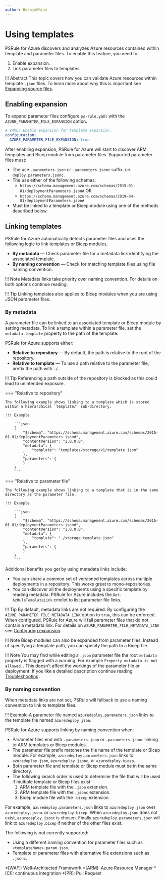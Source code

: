 ```yaml
---
author: BernieWhite
---
```


# Using templates

PSRule for Azure discovers and analyzes Azure resources contained within template and parameter files.
To enable this feature, you need to:

1. Enable expansion.
2. Link parameter files to templates.

!!! Abstract
    This topic covers how you can validate Azure resources within template `.json` files.
    To learn more about why this is important see [Expanding source files](expanding-source-files.md).

## Enabling expansion

To expand parameter files configure `ps-rule.yaml` with the `AZURE_PARAMETER_FILE_EXPANSION` option.

```yaml title="ps-rule.yaml"
# YAML: Enable expansion for template expansion.
configuration:
  AZURE_PARAMETER_FILE_EXPANSION: true
```

After enabling expansion, PSRule for Azure will start to discover ARM templates and Bicep module from parameter files.
Supported parameter files must:

- The use `.parameters.json` or `.parameters.jsonc` suffix. i.e. `deploy.parameters.jsonc`.
- The use either of the following schemas:
  - `https://schema.management.azure.com/schemas/2015-01-01/deploymentParameters.json#` OR
  - `https://schema.management.azure.com/schemas/2019-04-01/deploymentParameters.json#`
- Must be linked to a template or Bicep module using one of the methods described below.

## Linking templates

PSRule for Azure automatically detects parameter files and uses the following logic to link templates or Bicep modules.

- **By metadata** &mdash; Check parameter file for a metadata link identifying the associated template.
- **By naming convention** &mdash; Check for matching template files using file naming convention.

!!! Note
    Metadata links take priority over naming convention.
    For details on both options continue reading.

!!! Tip
    Linking templates also applies to Bicep modules when you are using JSON parameter files.

### By metadata

A parameter file can be linked to an associated template or Bicep module by setting metadata.
To link a template within a parameter file, set the `metadata.template` property to the path of the template.

PSRule for Azure supports either:

- **Relative to repository** &mdash; By default, the path is relative to the root of the repository.
- **Relative to template** &mdash; To use a path relative to the parameter file,
  prefix the path with `./`.

!!! Tip
    Referencing a path outside of the repository is blocked as this could lead to unintended exposure.

=== "Relative to repository"

    The following example shows linking to a template which is stored within a hierarchical `template/` sub-directory.

    !!! Example

        ```json
        {
            "$schema": "https://schema.management.azure.com/schemas/2015-01-01/deploymentParameters.json#",
            "contentVersion": "1.0.0.0",
            "metadata": {
                "template": "templates/storage/v1/template.json"
            },
            "parameters": {
            }
        }
        ```

=== "Relative to parameter file"

    The following example shows linking to a template that is in the same directory as the parameter file.

    !!! Example

        ```json
        {
            "$schema": "https://schema.management.azure.com/schemas/2015-01-01/deploymentParameters.json#",
            "contentVersion": "1.0.0.0",
            "metadata": {
                "template": "./storage.template.json"
            },
            "parameters": {
            }
        }
        ```

Additional benefits you get by using metadata links include:

- You can share a common set of versioned templates across multiple deployments in a repository.
  This works great to mono-repositories.
- You can discover all the deployments using a specific template by reading metadata.
  PSRule for Azure includes the `Get-AzRuleTemplateLink` cmdlet to list parameter file links.

!!! Tip
    By default, metadata links are not required.
    By configuring the `AZURE_PARAMETER_FILE_METADATA_LINK` option to `true`, this can be enforced.
    When configured, PSRule for Azure will fail parameter files that do not contain a metadata link.
    For details on `AZURE_PARAMETER_FILE_METADATA_LINK` see [Configuring expansion][2].

!!! Note
    Bicep modules can also be expanded from parameter files.
    Instead of specifying a template path, you can specify the path to a Bicep file.

!!! Note
    You may find while editing a `.json` parameter file the root `metadata` property is flagged with a warning.
    For example `Property metadata is not allowed.`.
    This doesn't affect the workings of the parameter file or deployment.
    If you like a detailed description continue reading [Troubleshooting][9].

  [2]: setup/configuring-expansion.md#require-template-metadata-link
  [9]: troubleshooting.md

### By naming convention

When metadata links are not set, PSRule will fallback to use a naming convention to link to template files.

!!! Example
    A parameter file named `azuredeploy.parameters.json` links to the template file named `azuredeploy.json`.

PSRule for Azure supports linking by naming convention when:

- Parameter files end with `.parameters.json` or `.parameters.jsonc` linking to ARM templates or Bicep modules.
- The parameter file prefix matches the file name of the template or Bicep module.
  For example, `azuredeploy.parameters.json` links to `azuredeploy.json`, `azuredeploy.jsonc`, or `azuredeploy.bicep`.
- Both parameter file and template or Bicep module must be in the same directory.
- The following search order is used to determine the file that will be used if multiple template or Bicep files exist:
  1. ARM template file with the `.json` extension.
  2. ARM template file with the `.jsonc` extension.
  3. Bicep module file with the `.bicep` extension.

For example, `azuredeploy.parameters.json` links to `azuredeploy.json` over `azuredeploy.jsonc` or `azuredeploy.bicep`.
When `azuredeploy.json` does not exist, `azuredeploy.jsonc` is chosen.
Finally `azuredeploy.parameters.json` will link to `azuredeploy.bicep` if neither of the other files exist.

The following is not currently supported:

- Using a different naming convention for parameter files such as `<templateName>.param.json`.
- Template or parameter files with alternative file extensions such as `.jsonc`.

*[WAF]: Well-Architected Framework
*[ARM]: Azure Resource Manager
*[CI]: continuous integration
*[PR]: Pull Request
